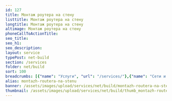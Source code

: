 ```yaml
---
id: 127
title: Монтаж роутера на стену
listtitle: Монтаж роутера на стену
longtitle: Монтаж роутера на стену
altimage: Монтаж роутера на стену
phoneCallToActionTitle: 
seo_title: 
seo_h1: 
seo_description: 
layout: service
typePost: net-build
section: /services
folder: net/build
sort: 100
breadcrumbs: [{"name": "Услуги", "url": "/services/"},{"name": "Сети и интернет", "url": "/services/net/"},{"name": "Прокладка", "url":  "/services/net/build/"}]
alias: montazh-routera-na-stenu
banner: /assets/images/upload/services/net/build/montazh-routera-na-stenu.jpg
thumbnail: /assets/images/upload/services/net/build/thumb_montazh-routera-na-stenu.jpg
---
```

